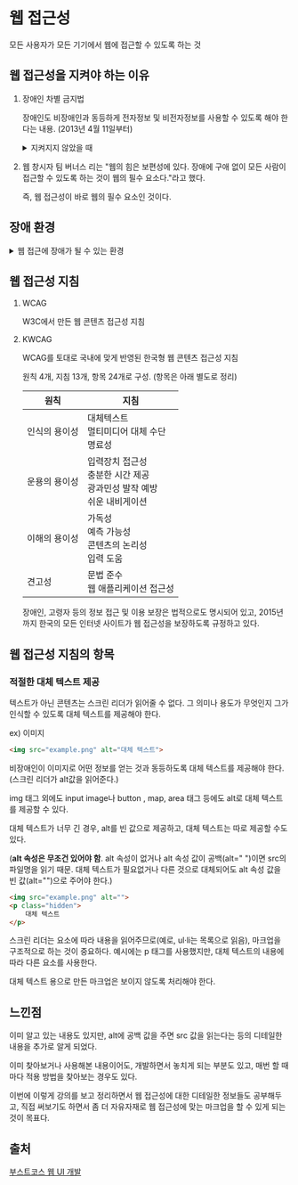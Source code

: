 # 웹 접근성

모든 사용자가 모든 기기에서 웹에 접근할 수 있도록 하는 것

## 웹 접근성을 지켜야 하는 이유

1. 장애인 차별 금지법

    장애인도 비장애인과 동등하게 전자정보 및 비전자정보를 사용할 수 있도록 해야 한다는 내용. (2013년 4월 11일부터)

    <details>
	<summary>지켜지지 않았을 때</summary>
	
	1. 인권위의 민/형사 고발 → 형사: 3개월 이내 수사, 민사: 손해배상제도 절차, 악의로 인정될 경우 3년 이하 징역 또는 3천 만원 이하 벌금

	2. 인권위에서 진정 접수, 협의, 조정, 구제 조치 등 시정 권고, 법무부가 불이행 확인일로부터 3개월 내 시정할 것을 명령, 정당한 사유없이 명령 불이행 시 3천만원 이하 과태료
    </details>
2. 웹 창시자 팀 버너스 리는 "웹의 힘은 보편성에 있다. 장애에 구애 없이 모든 사람이 접근할 수 있도록 하는 것이 웹의 필수 요소다."라고 했다.

    즉, 웹 접근성이 바로 웹의 필수 요소인 것이다.

## 장애 환경

<details>
	<summary>웹 접근에 장애가 될 수 있는 환경</summary>
	
	1. 전맹 시각 장애

        시력이 전혀 없거나 거의 없다. 청각/촉각 같은 다른 감각으로 웹을 이용한다.

        청각적으로는 스크린리더(스크린을 읽어주는 프로그램)가 웹에 있는 이미지, 글씨 등을 음성으로 읽어준다.

        촉각적으로는 점자 정보 단말기로 점자를 손으로 읽으며 웹 페이지의 내용을 인식한다.

    2. 저시력 시각 장애

        안경, 렌즈, 치료, 수술로 해결할 수 없는 시력으로, 일상적인 생활이 어렵다.

        좀 더 크고 선명하게 볼 수 있는 기능을 이용한다.

        시야 장애의 경우, 페이지의 일부만 볼 수 있다. 이럴 땐 화면 확대 기능을 이용한다.

        색약, 색맹은 색상을 분별하는데 어려움이 있다. 더 선명하게 웹 페이지를 볼 수 있도록 고대비를 사용한다.

    3. 중증 운동 장애

        손 또는 팔을 사용하지 못하고, 목만 움직일 수 있는 장애 환경이다.

        보조기기(헤드 포인터, 빅키 키보드, 키가드)로 키보드를 조작한다.

        자판이 큼직한 빅키 키보드, 헤드 포인터를 머리에 고정하여 키보드를 조작할 수 있다. 키가드로 타이핑 스틱이 엇나가지 않고 보다 정확하게 타이핑한다.

    4. 손 운동 장애

        한 손만 사용 가능.

        한 손 사용자용 키보드와 트랙볼 마우스로 한 손으로도 마우스와 키보드를 쉽게 조작할 수 있다.

    5. 청각 장애

        들을 수 없기 때문에, 알림음이나 영상 같은 정보는 안내 문구나 자막 같은 화면의 글씨로 제공 받는다.

    6. 맥 사용자

        운영체제나 브라우저 같은 소프트웨어의 환경에 따른 문제도 있다.

        윈도우에서만 사용 가능한 웹은 맥에서 접근이 불가능하기 때문에, 맥이 장애 환경이 될 수 있다.

    7. 느린 인터넷

        인터넷이 느려 로딩이 잘 안 되어 UI가 깨지는 등의 경우는, 비장애인이 웹 페이지를 인식하는데 불편함을 줄 수 있다.
</details>
    

## 웹 접근성 지침

1. WCAG

    W3C에서 만든 웹 콘텐츠 접근성 지침

2. KWCAG

    WCAG를 토대로 국내에 맞게 반영된 한국형 웹 콘텐츠 접근성 지침

    원칙 4개, 지침 13개, 항목 24개로 구성. (항목은 아래 별도로 정리)
    
    | 원칙 | 지침 |
    | ---- | ---- |
    | 인식의 용이성 | 대체텍스트<br/>멀티미디어 대체 수단<br/>명료성 |
    | 운용의 용이성 | 입력장치 접근성<br/>충분한 시간 제공<br/>광과민성 발작 예방<br/>쉬운 내비게이션 |
    | 이해의 용이성 | 가독성<br/>예측 가능성<br/>콘텐츠의 논리성<br/>입력 도움 |
    | 견고성 | 문법 준수<br/>웹 애플리케이션 접근성 |

    장애인, 고령자 등의 정보 접근 및 이용 보장은 법적으로도 명시되어 있고, 2015년까지 한국의 모든 인터넷 사이트가 웹 접근성을 보장하도록 규정하고 있다.

## 웹 접근성 지침의 항목

### 적절한 대체 텍스트 제공

텍스트가 아닌 콘텐츠는 스크린 리더가 읽어줄 수 없다. 그 의미나 용도가 무엇인지 그가 인식할 수 있도록 대체 텍스트를 제공해야 한다.

ex) 이미지

```html
<img src="example.png" alt="대체 텍스트">
```

비장애인이 이미지로 어떤 정보를 얻는 것과 동등하도록 대체 텍스트를 제공해야 한다. (스크린 리더가 alt값을 읽어준다.)

img 태그 외에도 input image나 button , map, area 태그 등에도 alt로 대체 텍스트를 제공할 수 있다.

대체 텍스트가 너무 긴 경우, alt를 빈 값으로 제공하고, 대체 텍스트는 따로 제공할 수도 있다.

(**alt 속성은 무조건 있어야 함**. alt 속성이 없거나 alt 속성 값이 공백(alt=" ")이면 src의 파일명을 읽기 때문. 대체 텍스트가 필요없거나 다른 것으로 대체되어도 alt 속성 값을 빈 값(alt="")으로 주어야 한다.)

```html
<img src="example.png" alt="">
<p class="hidden">
	대체 텍스트
</p>
```

스크린 리더는 요소에 따라 내용을 읽어주므로(예로, ul·li는 목록으로 읽음), 마크업을 구조적으로 하는 것이 중요하다. 예시에는 p 태그를 사용했지만, 대체 텍스트의 내용에 따라 다른 요소를 사용한다.

대체 텍스트 용으로 만든 마크업은 보이지 않도록 처리해야 한다.

## 느낀점

이미 알고 있는 내용도 있지만, alt에 공백 값을 주면 src 값을 읽는다는 등의 디테일한 내용을 추가로 알게 되었다.

이미 찾아보거나 사용해본 내용이어도, 개발하면서 놓치게 되는 부분도 있고, 매번 할 때마다 적용 방법을 찾아보는 경우도 있다.

이번에 이렇게 강의를 보고 정리하면서 웹 접근성에 대한 디테일한 정보들도 공부해두고, 직접 써보기도 하면서 좀 더 자유자재로 웹 접근성에 맞는 마크업을 할 수 있게 되는 것이 목표다.

## 출처

[부스트코스 웹 UI 개발](http://www.boostcourse.org/web344)
